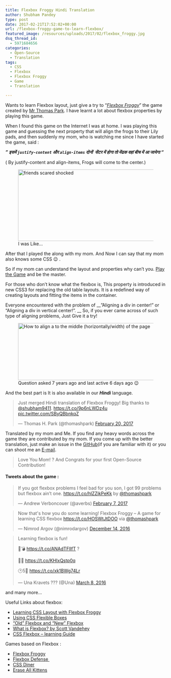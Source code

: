 ```yaml
---
title: Flexbox Froggy Hindi Translation
author: Shubham Pandey
type: post
date: 2017-02-21T17:52:02+00:00
url: /flexbox-froggy-game-to-learn-flexbox/
featured_image: /resources/uploads/2017/02/flexbox_froggy.jpg
dsq_thread_id:
  - 5971684656
categories:
  - Open-Source
  - Translation
tags:
  - CSS
  - Flexbox
  - Flexbox Froggy
  - Game
  - Translation

---
```

Wants to learn Flexbox layout, just give a try to &#8220;<a href="http://flexboxfroggy.com/#hi" target="_blank"><em>Flexbox Froggy</em></a>&#8221; the game created by <a href="https://github.com/thomaspark/" target="_blank">Mr Thomas Park</a>. I have learnt a lot about flexbox properties by playing this game.

When I found this game on the Internet I was at home. I was playing this game and guessing the next property that will align the frogs to their Lily pads, and then suddenly my mom, who is watching me since I have started the game, said :

**_&#8221; इसमें `justify-content` और `align-items` दोनों  सेंटर में होगा तो मेंढक वहां बीच में आ जायेगा &#8220;_**

( By justify-content and align-items, Frogs will come to the center.)

<figure class=" alignnone"><img class="size-medium" src="https://i1.wp.com/media.giphy.com/media/ccosx2jCejdew/giphy.gif?resize=500%2C224&#038;ssl=1" alt="friends scared shocked" width="500" height="224" data-recalc-dims="1" /><figcaption class="wp-caption-text">I was Like&#8230;</figcaption></figure>

After that I played the along with my mom. And Now I can say that my mom also knows some CSS 😉 .

So if my mom can understand the layout and properties why can&#8217;t you. <a href="http://flexboxfroggy.com/#hi" target="_blank">Play the Game</a> and be the master.

For those who don&#8217;t know what the flexbox is, This property is introduced in new CSS3 for replacing the old table layouts. It is a redefined way of creating layouts and fitting the items in the container.

Everyone encountered with the problem of __&#8221;Aligning a div in center!&#8221; or &#8220;Aligning a div in vertical center!&#8221;. __ So, if you ever came across of such type of aligning problems, Just Give it a try!

<figure id="attachment_481" class=" alignnone"><img class="size-full wp-image-481" src="/resources/uploads/2017/02/align-div.png?resize=640%2C179" alt="How to align a to the middle (horizontally/width) of the page" width="640" height="179" data-recalc-dims="1" /><figcaption class="wp-caption-text">Question asked 7 years ago and last active 6 days ago 😉</figcaption></figure>

And the best part is It is also available in our **_Hindi_** language.

<blockquote class="twitter-tweet" data-width="550">
  <p lang="en" dir="ltr">
    Just merged Hindi translation of Flexbox Froggy! Big thanks to <a href="https://twitter.com/shubham9411">@shubham9411</a>. <a href="https://t.co/9p6nLWDz4u">https://t.co/9p6nLWDz4u</a> <a href="https://t.co/SByQBbnkqZ">pic.twitter.com/SByQBbnkqZ</a>
  </p>
  
  <p>
    &mdash; Thomas H. Park (@thomashpark) <a href="https://twitter.com/thomashpark/status/833802445755150336">February 20, 2017</a>
  </p>
</blockquote>



Translated by my mom and Me. If you find any heavy words across the game they are contributed by my mom. If you come up with the better translation, just make an issue in the <a href="https://github.com/shubham9411/flexboxfroggy" target="_blank">GitHub</a>(if you are familiar with it) or you can shoot me an <a href="mailto:shubham9411@gmail.com" target="_blank">E-mail</a>.

> Love You Mom! ? And Congrats for your first Open-Source Contribution!

#### Tweets about the game :

<blockquote class="twitter-tweet" data-width="550">
  <p lang="en" dir="ltr">
    If you got flexbox problems I feel bad for you son, I got 99 problems but flexbox ain’t one. <a href="https://t.co/hlZZikPeKk">https://t.co/hlZZikPeKk</a> by <a href="https://twitter.com/thomashpark">@thomashpark</a>
  </p>
  
  <p>
    &mdash; Andrew Verboncouer (@averbs) <a href="https://twitter.com/averbs/status/828763833779027969">February 7, 2017</a>
  </p>
</blockquote>



<blockquote class="twitter-tweet" data-width="550">
  <p lang="en" dir="ltr">
    Now that's how you do some learning! Flexbox Froggy &#8211; A game for learning CSS flexbox <a href="https://t.co/HOSWtJtDOO">https://t.co/HOSWtJtDOO</a> via <a href="https://twitter.com/thomashpark">@thomashpark</a>
  </p>
  
  <p>
    &mdash; Nimrod Argov (@nimrodargov) <a href="https://twitter.com/nimrodargov/status/808946489892499457">December 14, 2016</a>
  </p>
</blockquote>



<blockquote class="twitter-tweet" data-width="550">
  <p lang="en" dir="ltr">
    Learning flexbox is fun!
  </p>
  
  <p>
    🏰💣 <a href="https://t.co/ANAdTFlIfT">https://t.co/ANAdTFlIfT</a> ?
  </p>
  
  <p>
    🐸🍀 <a href="https://t.co/KHIxQstp0q">https://t.co/KHIxQstp0q</a>
  </p>
  
  <p>
    🕑5⃣ <a href="https://t.co/xk1BWg74Lr">https://t.co/xk1BWg74Lr</a>
  </p>
  
  <p>
    &mdash; Una Kravets ??‍? (@Una) <a href="https://twitter.com/Una/status/707248756119330816">March 8, 2016</a>
  </p>
</blockquote>



and many more…

Useful Links about flexbox:

  * <a href="http://thomaspark.co/2015/11/learning-css-layout-with-flexbox-froggy/" target="_blank">Learning CSS Layout with Flexbox Froggy</a>
  * <a href="https://developer.mozilla.org/en-US/docs/Web/CSS/CSS_Flexible_Box_Layout/Using_CSS_flexible_boxes" target="_blank">Using CSS Flexible Boxes</a>
  * <a href="https://css-tricks.com/old-flexbox-and-new-flexbox/" target="_blank">“Old” Flexbox and “New” Flexbox</a>
  * <a href="http://spaceninja.com/2015/08/24/what-is-flexbox/" target="_blank">What is Flexbox? by Scott Vandehey</a>
  * <a href="https://idevie.com/resources/css-flexbox-toolbox-learning-guides-tools-frameworks" target="_blank">CSS Flexbox – learning Guide</a>

Games based on Flexbox :

  * <a href="http://flexboxfroggy.com/" target="_blank">Flexbox Froggy</a>
  * <a href="http://www.flexboxdefense.com/" target="_blank">Flexbox Defense </a>
  * [CSS Diner][1]
  * [Erase All Kittens][2]

 [1]: http://flukeout.github.io/
 [2]: https://eraseallkittens.com/